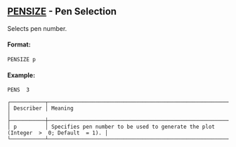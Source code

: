 ## [PENSIZE](https://help.hexagonmi.com/bundle/MSC_Nastran_2022.4/page/Nastran_Combined_Book/qrg/casecontrol4c/TOC.PENSIZE.xhtml) - Pen Selection

Selects pen number.

#### Format:

```nastran
PENSIZE p
```

#### Example:

```nastran
PENS  3
```

```text
┌───────────┬─────────────────────────────────────────────────────────────────────────────────────┐
│ Describer │ Meaning                                                                             │
├───────────┼─────────────────────────────────────────────────────────────────────────────────────┤
│ p         │ Specifies pen number to be used to generate the plot (Integer  >  0; Default  = 1). │
└───────────┴─────────────────────────────────────────────────────────────────────────────────────┘
```
